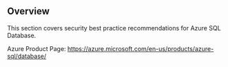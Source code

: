 ## Overview

This section covers security best practice recommendations for Azure SQL Database.

Azure Product Page: https://azure.microsoft.com/en-us/products/azure-sql/database/
